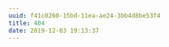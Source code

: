 ```yaml
---
uuid: f41c0260-15bd-11ea-ae24-3bb4d8be53f4
title: 404
date: 2019-12-03 19:13:37
---
```


<script type="text/javascript" src="//qzonestyle.gtimg.cn/qzone/hybrid/app/404/search_children.js" charset="utf-8"></script>
